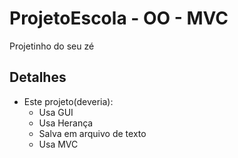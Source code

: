 # ProjetoEscola - OO - MVC

Projetinho do seu zé


## Detalhes

- Este projeto(deveria):
	- Usa GUI
	- Usa Herança
	- Salva em arquivo de texto
	- Usa MVC


